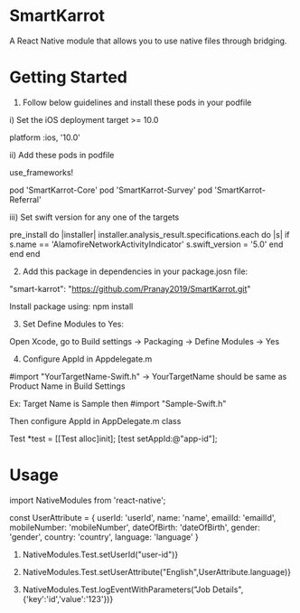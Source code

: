 # SmartKarrot

A React Native module that allows you to use native files through bridging.

# Getting Started

1) Follow below guidelines and install these pods in your podfile 

i) Set the iOS deployment target >= 10.0

platform :ios, '10.0'

ii) Add these pods in podfile

use_frameworks!

pod 'SmartKarrot-Core'
pod 'SmartKarrot-Survey'
pod 'SmartKarrot-Referral' 

iii) Set swift version for any one of the targets

pre_install do |installer|
	installer.analysis_result.specifications.each do |s|
        if s.name == 'AlamofireNetworkActivityIndicator'
            s.swift_version = '5.0'
        end
    end
end


2) Add this package in dependencies in your package.josn file:

"smart-karrot": "https://github.com/Pranay2019/SmartKarrot.git"

Install package using: npm install


3) Set Define Modules to Yes:

Open Xcode, go to Build settings -> Packaging -> Define Modules -> Yes

4) Configure AppId in Appdelegate.m

#import "YourTargetName-Swift.h" -> YourTargetName should be same as Product Name in Build Settings

Ex: Target Name is Sample then #import "Sample-Swift.h"

Then configure AppId in AppDelegate.m class

Test *test = [[Test alloc]init];
  [test setAppId:@"app-id"];

# Usage

import NativeModules from 'react-native';

const UserAttribute  = {
  userId: 'userId',
  name: 'name',
  emailId: 'emailId',
  mobileNumber: 'mobileNumber',
  dateOfBirth: 'dateOfBirth',
  gender: 'gender',
  country: 'country',
  language: 'language'
}

1) NativeModules.Test.setUserId("user-id")}

2) NativeModules.Test.setUserAttribute("English",UserAttribute.language)}

3) NativeModules.Test.logEventWithParameters("Job Details",{'key':'id','value':'123'})}
